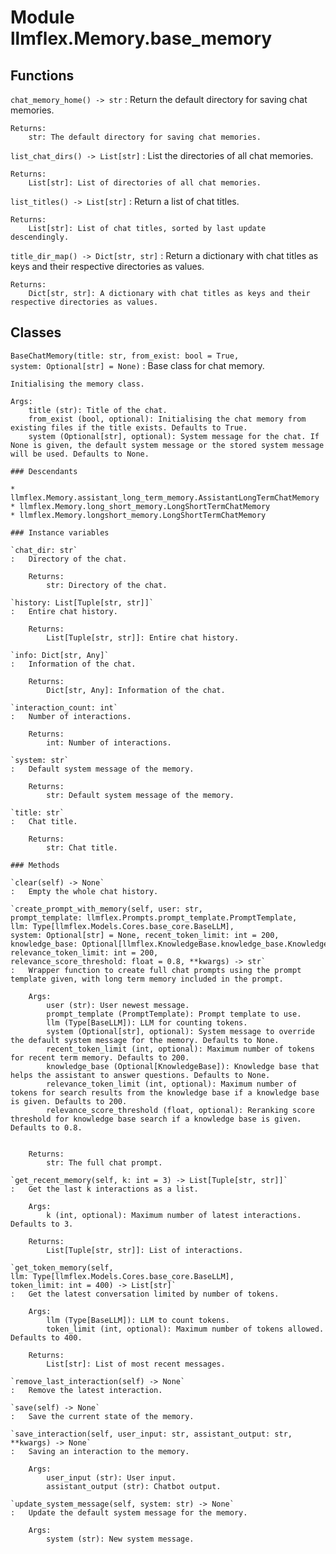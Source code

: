 Module llmflex.Memory.base_memory
=================================

Functions
---------

    
`chat_memory_home() ‑> str`
:   Return the default directory for saving chat memories.
    
    Returns:
        str: The default directory for saving chat memories.

    
`list_chat_dirs() ‑> List[str]`
:   List the directories of all chat memories.
    
    Returns:
        List[str]: List of directories of all chat memories.

    
`list_titles() ‑> List[str]`
:   Return a list of chat titles.
    
    Returns:
        List[str]: List of chat titles, sorted by last update descendingly.

    
`title_dir_map() ‑> Dict[str, str]`
:   Return a dictionary with chat titles as keys and their respective directories as values.
    
    Returns:
        Dict[str, str]: A dictionary with chat titles as keys and their respective directories as values.

Classes
-------

`BaseChatMemory(title: str, from_exist: bool = True, system: Optional[str] = None)`
:   Base class for chat memory.
        
    
    Initialising the memory class.
    
    Args:
        title (str): Title of the chat.
        from_exist (bool, optional): Initialising the chat memory from existing files if the title exists. Defaults to True.
        system (Optional[str], optional): System message for the chat. If None is given, the default system message or the stored system message will be used. Defaults to None.

    ### Descendants

    * llmflex.Memory.assistant_long_term_memory.AssistantLongTermChatMemory
    * llmflex.Memory.long_short_memory.LongShortTermChatMemory
    * llmflex.Memory.longshort_memory.LongShortTermChatMemory

    ### Instance variables

    `chat_dir: str`
    :   Directory of the chat.
        
        Returns:
            str: Directory of the chat.

    `history: List[Tuple[str, str]]`
    :   Entire chat history.
        
        Returns:
            List[Tuple[str, str]]: Entire chat history.

    `info: Dict[str, Any]`
    :   Information of the chat.
        
        Returns:
            Dict[str, Any]: Information of the chat.

    `interaction_count: int`
    :   Number of interactions.
        
        Returns:
            int: Number of interactions.

    `system: str`
    :   Default system message of the memory.
        
        Returns:
            str: Default system message of the memory.

    `title: str`
    :   Chat title.
        
        Returns:
            str: Chat title.

    ### Methods

    `clear(self) ‑> None`
    :   Empty the whole chat history.

    `create_prompt_with_memory(self, user: str, prompt_template: llmflex.Prompts.prompt_template.PromptTemplate, llm: Type[llmflex.Models.Cores.base_core.BaseLLM], system: Optional[str] = None, recent_token_limit: int = 200, knowledge_base: Optional[llmflex.KnowledgeBase.knowledge_base.KnowledgeBase] = None, relevance_token_limit: int = 200, relevance_score_threshold: float = 0.8, **kwargs) ‑> str`
    :   Wrapper function to create full chat prompts using the prompt template given, with long term memory included in the prompt. 
        
        Args:
            user (str): User newest message.
            prompt_template (PromptTemplate): Prompt template to use.
            llm (Type[BaseLLM]): LLM for counting tokens.
            system (Optional[str], optional): System message to override the default system message for the memory. Defaults to None.
            recent_token_limit (int, optional): Maximum number of tokens for recent term memory. Defaults to 200.
            knowledge_base (Optional[KnowledgeBase]): Knowledge base that helps the assistant to answer questions. Defaults to None.
            relevance_token_limit (int, optional): Maximum number of tokens for search results from the knowledge base if a knowledge base is given. Defaults to 200.
            relevance_score_threshold (float, optional): Reranking score threshold for knowledge base search if a knowledge base is given. Defaults to 0.8.
        
        
        Returns:
            str: The full chat prompt.

    `get_recent_memory(self, k: int = 3) ‑> List[Tuple[str, str]]`
    :   Get the last k interactions as a list.
        
        Args:
            k (int, optional): Maximum number of latest interactions. Defaults to 3.
        
        Returns:
            List[Tuple[str, str]]: List of interactions.

    `get_token_memory(self, llm: Type[llmflex.Models.Cores.base_core.BaseLLM], token_limit: int = 400) ‑> List[str]`
    :   Get the latest conversation limited by number of tokens.
        
        Args:
            llm (Type[BaseLLM]): LLM to count tokens.
            token_limit (int, optional): Maximum number of tokens allowed. Defaults to 400.
        
        Returns:
            List[str]: List of most recent messages.

    `remove_last_interaction(self) ‑> None`
    :   Remove the latest interaction.

    `save(self) ‑> None`
    :   Save the current state of the memory.

    `save_interaction(self, user_input: str, assistant_output: str, **kwargs) ‑> None`
    :   Saving an interaction to the memory.
        
        Args:
            user_input (str): User input.
            assistant_output (str): Chatbot output.

    `update_system_message(self, system: str) ‑> None`
    :   Update the default system message for the memory.
        
        Args:
            system (str): New system message.